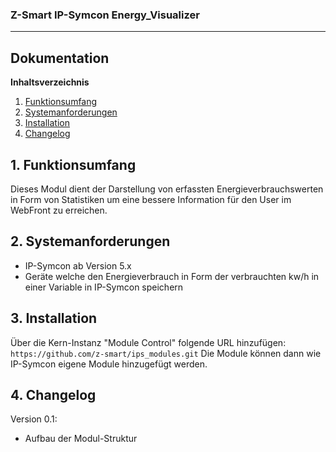 ### Z-Smart IP-Symcon Energy_Visualizer
---

## Dokumentation

**Inhaltsverzeichnis**

1. [Funktionsumfang](#1-funktionsumfang) 
2. [Systemanforderungen](#2-systemanforderungen)
3. [Installation](#3-installation)
4. [Changelog](#4-changelog) 

## 1. Funktionsumfang
Dieses Modul dient der Darstellung von erfassten Energieverbrauchswerten in Form von Statistiken um eine bessere Information für den User im WebFront zu erreichen.

## 2. Systemanforderungen
- IP-Symcon ab Version 5.x
- Geräte welche den Energieverbrauch in Form der verbrauchten kw/h in einer Variable in IP-Symcon speichern

## 3. Installation
Über die Kern-Instanz "Module Control" folgende URL hinzufügen:
`https://github.com/z-smart/ips_modules.git`
Die Module können dann wie IP-Symcon eigene Module hinzugefügt werden.


## 4. Changelog
Version 0.1:
  - Aufbau der Modul-Struktur
  
